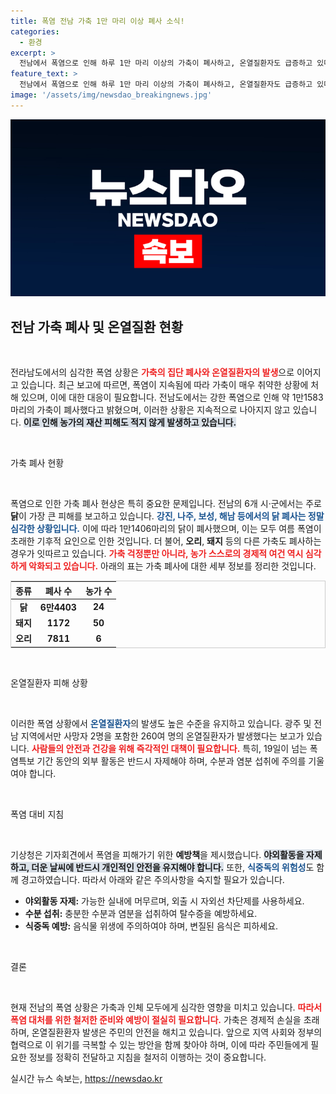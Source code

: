 ```yaml
---
title: 폭염 전남 가축 1만 마리 이상 폐사 소식!
categories:
  - 환경
excerpt: >
  전남에서 폭염으로 인해 하루 1만 마리 이상의 가축이 폐사하고, 온열질환자도 급증하고 있다. 연일 이어지는 기록적인 더위 속에서 농가와 시민들이 경각심을 가져야 할 때!
feature_text: >
  전남에서 폭염으로 인해 하루 1만 마리 이상의 가축이 폐사하고, 온열질환자도 급증하고 있다. 연일 이어지는 기록적인 더위 속에서 농가와 시민들이 경각심을 가져야 할 때!
image: '/assets/img/newsdao_breakingnews.jpg'
---
```


<p><img src="/assets/img/newsdao_breakingnews.jpg" alt="pcversion 속보" /></p>

<h2 data-ke-size="size26">전남 가축 폐사 및 온열질환 현황</h2>

<p data-ke-size="size16">&nbsp;</p>

<p>전라남도에서의 심각한 폭염 상황은 <b><span style="color: #ee2323;">가축의 집단 폐사와 온열질환자의 발생</span></b>으로 이어지고 있습니다. 최근 보고에 따르면, 폭염이 지속됨에 따라 가축이 매우 취약한 상황에 처해 있으며, 이에 대한 대응이 필요합니다. 전남도에서는 강한 폭염으로 인해 약 1만1583마리의 가축이 폐사했다고 밝혔으며, 이러한 상황은 지속적으로 나아지지 않고 있습니다. <b><span style="background-color: #21538527;">이로 인해 농가의 재산 피해도 적지 않게 발생하고 있습니다.</span></b> </p>

<p data-ke-size="size16">&nbsp;</p>

<p>가축 폐사 현황</p>

<p data-ke-size="size16">&nbsp;</p>

<p>폭염으로 인한 가축 폐사 현상은 특히 중요한 문제입니다. 전남의 6개 시·군에서는 주로 <b>닭</b>이 가장 큰 피해를 보고하고 있습니다. <b><span style="color: #1a5490;">강진, 나주, 보성, 해남 등에서의 닭 폐사는 정말 심각한 상황입니다.</span></b> 이에 따라 1만1406마리의 닭이 폐사했으며, 이는 모두 여름 폭염이 초래한 기후적 요인으로 인한 것입니다. 더 불어, <b>오리</b>, <b>돼지</b> 등의 다른 가축도 폐사하는 경우가 잇따르고 있습니다. <b><span style="color: #ee2323;">가축 걱정뿐만 아니라, 농가 스스로의 경제적 여건 역시 심각하게 악화되고 있습니다.</span></b> 아래의 표는 가축 폐사에 대한 세부 정보를 정리한 것입니다.</p>

<table style="border: 1px solid #CCCCCC; width: 100%;">
  <thead>
    <tr>
      <th style="text-align: center;">종류</th>
      <th style="text-align: center;">폐사 수</th>
      <th style="text-align: center;">농가 수</th>
    </tr>
  </thead>
  <tbody>
    <tr>
      <td style="text-align: center; height: 17px;"><b>닭</b></td>
      <td style="text-align: center; height: 17px;"><b>6만4403</b></td>
      <td style="text-align: center; height: 17px;"><b>24</b></td>
    </tr>
    <tr>
      <td style="text-align: center; height: 17px;"><b>돼지</b></td>
      <td style="text-align: center; height: 17px;"><b>1172</b></td>
      <td style="text-align: center; height: 17px;"><b>50</b></td>
    </tr>
    <tr>
      <td style="text-align: center; height: 17px;"><b>오리</b></td>
      <td style="text-align: center; height: 17px;"><b>7811</b></td>
      <td style="text-align: center; height: 17px;"><b>6</b></td>
    </tr>
  </tbody>
</table>

<p data-ke-size="size16">&nbsp;</p>

<p>온열질환자 피해 상황</p>

<p data-ke-size="size16">&nbsp;</p>

<p>이러한 폭염 상황에서 <b><span style="color: #1a5490;">온열질환자</span></b>의 발생도 높은 수준을 유지하고 있습니다. 광주 및 전남 지역에서만 사망자 2명을 포함한 260여 명의 온열질환자가 발생했다는 보고가 있습니다. <b><span style="color: #ee2323;">사람들의 안전과 건강을 위해 즉각적인 대책이 필요합니다.</span></b> 특히, 19일이 넘는 폭염특보 기간 동안의 외부 활동은 반드시 자제해야 하며, 수분과 염분 섭취에 주의를 기울여야 합니다. </p>

<p data-ke-size="size16">&nbsp;</p>

<p>폭염 대비 지침</p>

<p data-ke-size="size16">&nbsp;</p>

<p>기상청은 기자회견에서 폭염을 피해가기 위한 <b>예방책</b>을 제시했습니다. <b><span style="background-color: #21538527;">야외활동을 자제하고, 더운 날씨에 반드시 개인적인 안전을 유지해야 합니다.</span></b> 또한, <b><span style="color: #1a5490;">식중독의 위험성</span></b>도 함께 경고하였습니다. 따라서 아래와 같은 주의사항을 숙지할 필요가 있습니다.</p>

<ul>
  <li><b>야외활동 자제:</b> 가능한 실내에 머무르며, 외출 시 자외선 차단제를 사용하세요.</li>
  <li><b>수분 섭취:</b> 충분한 수분과 염분을 섭취하여 탈수증을 예방하세요.</li>
  <li><b>식중독 예방:</b> 음식물 위생에 주의하여야 하며, 변질된 음식은 피하세요.</li>
</ul>

<p data-ke-size="size16">&nbsp;</p>

<p>결론</p>

<p data-ke-size="size16">&nbsp;</p>

<p>현재 전남의 폭염 상황은 가축과 인체 모두에게 심각한 영향을 미치고 있습니다. <b><span style="color: #ee2323;">따라서 폭염 대처를 위한 철저한 준비와 예방이 절실히 필요합니다.</span></b> 가축은 경제적 손실을 초래하며, 온열질환환자 발생은 주민의 안전을 해치고 있습니다. 앞으로 지역 사회와 정부의 협력으로 이 위기를 극복할 수 있는 방안을 함께 찾아야 하며, 이에 따라 주민들에게 필요한 정보를 정확히 전달하고 지침을 철저히 이행하는 것이 중요합니다.</p>
실시간 뉴스 속보는, <a href="https://newsdao.kr" rel="dofollow">https://newsdao.kr</a>


